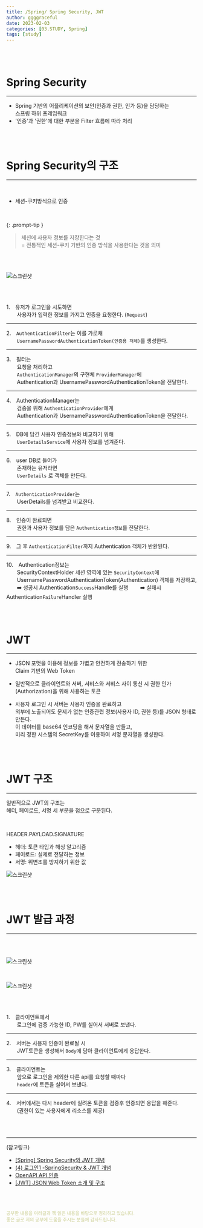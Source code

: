 ```yaml
---
title: /Spring/ Spring Security, JWT
author: ggggraceful
date: 2023-02-03
categories: [03.STUDY, Spring]
tags: [study]
---
```


<br/>
<br/>

# Spring Security

---

- Spring 기반의 어플리케이션의 보안(인증과 권한, 인가 등)을 담당하는  
  스프링 하위 프레임워크
- '인증'과 '권한'에 대한 부분을 Filter 흐름에 따라 처리

<br/>
<br/>

# Spring Security의 구조

---

<br/>

- 세션-쿠키방식으로 인증

<br/>

{: .prompt-tip }
> 세션에 사용자 정보를 저장한다는 것  
> = 전통적인 세션-쿠키 기반의 인증 방식을 사용한다는 것을 의미

<br/>
<br/>

![스크린샷](https://user-images.githubusercontent.com/109974940/216748477-43fef865-d085-4b5e-927f-6e8ce2b8c1f6.png)

<br/>
<br/>

1.　유저가 로그인을 시도하면  
　　사용자가 입력한 정보를 가지고 인증을 요청한다. (```Request```)

---

2.　```AuthenticationFilter```는 이를 가로채    
　　```UsernamePasswordAuthenticationToken(인증용 객체)```를 생성한다.

---

3.　필터는  
　　요청을 처리하고  
　　```AuthenticationManager```의 구현체 ```ProviderManager```에   
　　Authentication과 UsernamePasswordAuthenticationToken을 전달한다.  

---

4.　AuthenticationManager는  
　　검증을 위해 ```AuthenticationProvider```에게  
　　Authentication과 UsernamePasswordAuthenticationToken을 전달한다.  

---

5.　DB에 담긴 사용자 인증정보와 비교하기 위해  
　　```UserDetailsService```에 사용자 정보를 넘겨준다.  

---

6.　user DB로 들어가   
　　존재하는 유저라면  
　　```UserDetails``` 로 객체를 만든다.

---

7.　```AuthenticationProvider```는  
　　UserDetails를 넘겨받고 비교한다.

---

8.　인증이 완료되면  
　　권한과 사용자 정보를 담은 ```Authentication정보```를 전달한다.   

---

9.　그 후 ```AuthenticationFilter```까지 Authentication 객체가 반환된다. 

---

10.　Authentication정보는  
　　SecurityContextHolder 세션 영역에 있는 ```SecurityContext```에  
　　UsernamePasswordAuthenticationToken(Authentication) 객체를 저장하고,  
　　➡️ 성공시 Authentication```Success```Handle를 실행
　　➡️ 실패시 Authentication```Failure```Handler 실행

<br/>
<br/>

# JWT

---

- JSON 포맷을 이용해 정보를 가볍고 안전하게 전송하기 위한  
  Claim 기반의 Web Token

- 일반적으로 클라이언트와 서버, 서비스와 서비스 사이 통신 시
  권한 인가(Authorization)을 위해 사용하는 토큰

- 사용자 로그인 시 서버는 사용자 인증을 완료하고  
  외부에 노출되어도 문제가 없는 인증관련 정보(사용자 ID, 권한 등)를 JSON 형태로 만든다.  
  이 데이터를 base64 인코딩을 해서 문자열을 만들고,  
  미리 정한 시스템의 SecretKey를 이용하여 서명 문자열을 생성한다.  

<br/>
<br/>

# JWT 구조

---

일반적으로 JWT의 구조는  
헤더, 페이로드, 서명 세 부분을 점으로 구분된다.  

<br/>

HEADER.PAYLOAD.SIGNATURE

- 헤더: 토큰 타입과 해싱 알고리즘
- 페이로드: 실제로 전달하는 정보
- 서명: 위변조를 방지하기 위한 값


![스크린샷](https://user-images.githubusercontent.com/109974940/216749952-4ebb3e8c-c0a8-4d62-b304-57645fadbba0.png)

<br/>
<br/>

# JWT 발급 과정

---

<br/>
<br/>

![스크린샷](https://user-images.githubusercontent.com/109974940/216749829-240b0500-84e7-45a7-8fa2-42fcbc3259a0.png)

<br/>

![스크린샷](https://user-images.githubusercontent.com/109974940/216749869-7161a2b5-32a0-49d4-8d09-ea983a6b1845.png)

<br/>
<br/>


1.　클라이언트에서  
　　로그인에 검증 가능한 ID, PW를 실어서 서버로 보낸다.  

---

2.　서버는 사용자 인증이 완료될 시  
　　JWT토큰을 생성해서 ```Body```에 담아 클라이언트에게 응답한다. 

--- 

3.　클라이언트는  
　　앞으로 로그인을 제외한 다른 api를 요청할 때마다   
　　```header```에 토큰을 실어서 보낸다. 

---

4.　서버에서는 다시 header에 실려온 토큰을 검증후 인증되면 응답을 해준다.  
　　(권한이 있는 사용자에게 리소스를 제공)

<br/>
<br/>

---

(참고링크)

- [[Spring] Spring Security와 JWT 개념](https://velog.io/@modsiw/Spring-Spring-Security%EC%99%80-JWT-%EA%B0%9C%EB%85%90)
- [(4) 로그인1 -SpringSecurity & JWT 개념](https://pozafly.github.io/tripllo/(4)spring-security-jwt/)
- [OpenAPI API 인증](https://scienceon.kisti.re.kr/apigateway/api/way/guide/tokenGuide.do;jsessionid=997B0FA3B10F439E122E67DEF3C56F42.apigateway_right)
- [[JWT] JSON Web Token 소개 및 구조](https://velopert.com/2389)

<br/>
<br/>

<span style="font-size: 12px; color:  #cbce91"> 공부한 내용을 여러글과 책 읽은 내용을 바탕으로 정리하고 있습니다.</span>  
<span style="font-size: 12px; color:  #cbce91"> 좋은 글로 저의 공부에 도움을 주시는 분들께 감사드립니다. </span>

<!--

❤️면접예상질문 ❤️

-->

